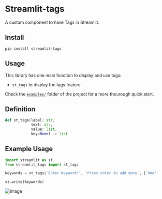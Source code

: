 # Streamlit-tags

A custom component to have Tags in Streamlit.

## Install

```
pip install streamlit-tags
```

## Usage

This library has one main function to display and use tags:

- `st_tags` to display the tags feature

Check the [`examples/`](https://github.com/gagan3012/streamlit-tags/tree/master/examples) folder of the project for a more thourough quick start.

## Definition

```python
def st_tags(label: str,
            text: str,
            value: list,
            key=None) -> list
```

## Example Usage

```python 
import streamlit as st
from streamlit_tags import st_tags

keywords = st_tags('Enter Keyword:', 'Press enter to add more', ['One', 'Two', 'Three'])

st.write(keywords)
```

![image](https://user-images.githubusercontent.com/49101362/111052896-56a83580-8470-11eb-9d70-6196757d9f85.png)
